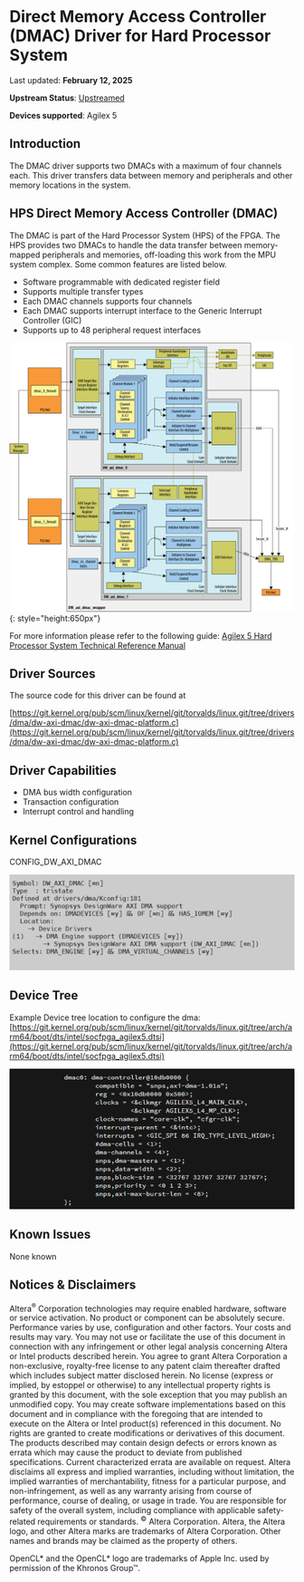 # **Direct Memory Access Controller (DMAC) Driver for Hard Processor System**

Last updated: **February 12, 2025** 

**Upstream Status**: [Upstreamed](https://git.kernel.org/pub/scm/linux/kernel/git/torvalds/linux.git/tree/drivers/dma/dw-axi-dmac/dw-axi-dmac-platform.c)

**Devices supported**: Agilex 5

## **Introduction**

The DMAC driver supports two DMACs with a maximum of four channels each. This driver transfers data between memory and peripherals and other memory locations in the system.

## **HPS Direct Memory Access Controller (DMAC)**

The DMAC is part of the Hard Processor System (HPS) of the FPGA.  The HPS provides two DMACs to handle the data transfer between memory-mapped peripherals and memories, off-loading this work from the MPU system complex. Some common features are listed below.

* Software programmable with dedicated register field
* Supports multiple transfer types
* Each DMAC channels supports four channels
* Each DMAC supports interrupt interface to the Generic Interrupt Controller (GIC)
* Supports up to 48 peripheral request interfaces

![A5_DMA_block_diagram](images/A5_DMA_block_diagram.png){: style="height:650px"}

For more information please refer to the following guide:
[Agilex 5 Hard Processor System Technical Reference Manual](https://www.intel.com/content/www/us/en/docs/programmable/814346)

## **Driver Sources**

The source code for this driver can be found at

[https://git.kernel.org/pub/scm/linux/kernel/git/torvalds/linux.git/tree/drivers/dma/dw-axi-dmac/dw-axi-dmac-platform.c](https://git.kernel.org/pub/scm/linux/kernel/git/torvalds/linux.git/tree/drivers/dma/dw-axi-dmac/dw-axi-dmac-platform.c)

## **Driver Capabilities**

* DMA bus width configuration
* Transaction configuration
* Interrupt control and handling

## **Kernel Configurations**

CONFIG_DW_AXI_DMAC

![](images/dma_config_path.png)

## **Device Tree**

Example Device tree location to configure the dma:
[https://git.kernel.org/pub/scm/linux/kernel/git/torvalds/linux.git/tree/arch/arm64/boot/dts/intel/socfpga_agilex5.dtsi](https://git.kernel.org/pub/scm/linux/kernel/git/torvalds/linux.git/tree/arch/arm64/boot/dts/intel/socfpga_agilex5.dtsi)

![dma_device_tree](images/dma_device_tree_1.png)

## **Known Issues**

None known

## Notices & Disclaimers

Altera<sup>&reg;</sup> Corporation technologies may require enabled hardware, software or service activation.
No product or component can be absolutely secure. 
Performance varies by use, configuration and other factors.
Your costs and results may vary. 
You may not use or facilitate the use of this document in connection with any infringement or other legal analysis concerning Altera or Intel products described herein. You agree to grant Altera Corporation a non-exclusive, royalty-free license to any patent claim thereafter drafted which includes subject matter disclosed herein.
No license (express or implied, by estoppel or otherwise) to any intellectual property rights is granted by this document, with the sole exception that you may publish an unmodified copy. You may create software implementations based on this document and in compliance with the foregoing that are intended to execute on the Altera or Intel product(s) referenced in this document. No rights are granted to create modifications or derivatives of this document.
The products described may contain design defects or errors known as errata which may cause the product to deviate from published specifications.  Current characterized errata are available on request.
Altera disclaims all express and implied warranties, including without limitation, the implied warranties of merchantability, fitness for a particular purpose, and non-infringement, as well as any warranty arising from course of performance, course of dealing, or usage in trade.
You are responsible for safety of the overall system, including compliance with applicable safety-related requirements or standards. 
<sup>&copy;</sup> Altera Corporation.  Altera, the Altera logo, and other Altera marks are trademarks of Altera Corporation.  Other names and brands may be claimed as the property of others. 

OpenCL* and the OpenCL* logo are trademarks of Apple Inc. used by permission of the Khronos Group™. 
